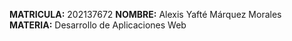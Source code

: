 **MATRICULA:** 202137672
**NOMBRE:** Alexis Yafté Márquez Morales
**MATERIA:** Desarrollo de Aplicaciones Web
